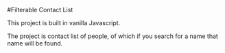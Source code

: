 #Filterable Contact List

This project is built in vanilla Javascript.

The project is contact list of people, of which if you search for a name that name will be found.